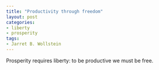 ```yaml
---
title: "Productivity through freedom"
layout: post
categories:
- liberty
- prosperity
tags:
- Jarret B. Wollstein
---
```


Prosperity requires liberty: to be productive we must be free.